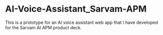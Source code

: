 # AI-Voice-Assistant_Sarvam-APM
This is a prototype for an AI voice assistant web app that I have developed for the Sarvam AI APM product deck.
